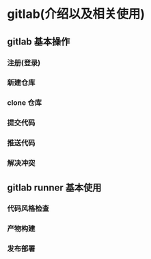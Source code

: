 # gitlab(介绍以及相关使用)

## gitlab 基本操作

### 注册(登录)

### 新建仓库

### clone 仓库

### 提交代码

### 推送代码

### 解决冲突

## gitlab runner 基本使用

### 代码风格检查

### 产物构建

### 发布部署

